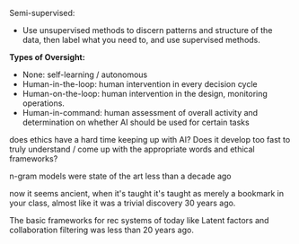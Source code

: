 Semi-supervised:
- Use unsupervised methods to discern patterns and structure of the data, then label what you need to, and use supervised methods. 

**Types of Oversight:**
- None: self-learning / autonomous
- Human-in-the-loop: human intervention in every decision cycle
- Human-on-the-loop: human intervention in the design, monitoring operations.
- Human-in-command: human assessment of overall activity and determination on whether AI should be used for certain tasks

does ethics have a hard time keeping up with AI? Does it develop too fast to truly understand / come up with the appropriate words and ethical frameworks? 

n-gram models were state of the art less than a decade ago

now it seems ancient, when it's taught it's taught as merely a bookmark in your class, almost like it was a trivial discovery 30 years ago.

The basic frameworks for rec systems of today like Latent factors and collaboration filtering was less than 20 years ago. 